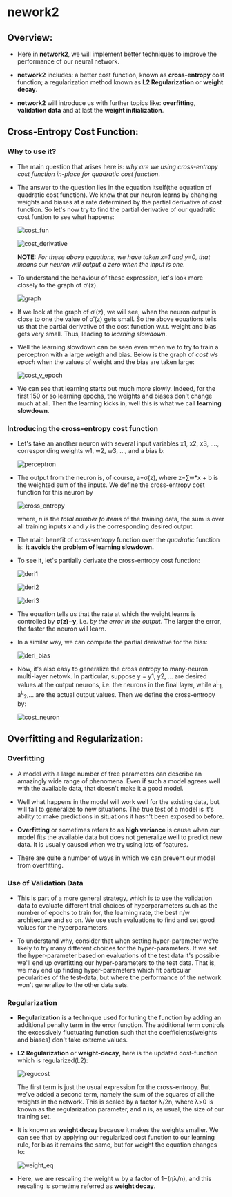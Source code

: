 # nework2

## Overview:

  * Here in **network2**, we will implement better techniques to improve the performance of our neural network.
  
  * **network2** includes: a better cost function, known as **cross-entropy** cost function; a regularization method known as **L2 Regularization** or **weight decay**.
  
  * **network2** will introduce us with further topics like: **overfitting**, **validation data** and at last the **weight initialization**.
  
  
## Cross-Entropy Cost Function:

### Why to use it?

  * The main question that arises here is: *why are we using cross-entropy cost function in-place for quadratic cost function*.
  
  * The answer to the question lies in the equation itself(the equation of quadratic cost function). We know that our neuron learns by changing weights and biases at a rate determined by the partial derivative of cost function. So let's now try to find the partial derivative of our quadratic cost funtion to see what happens:
  
    ![cost_fun](https://user-images.githubusercontent.com/33928040/68563372-5dd1c480-0473-11ea-87e0-4c414ffb5849.JPG)  
  
    ![cost_derivative](https://user-images.githubusercontent.com/33928040/68563401-7215c180-0473-11ea-977d-d61d8eb8d674.JPG)
    
    **NOTE:** *For these above equations, we have taken x=1 and y=0, that means our neuron will output a zero when the input is one.*
    
  * To understand the behaviour of these expression, let's look more closely to the graph of σ′(z).
  
    ![graph](https://user-images.githubusercontent.com/33928040/68563687-552dbe00-0474-11ea-80b6-6a0b51865b87.JPG)

  * If we look at the graph of σ′(z), we will see, when the neuron output is close to one the value of σ′(z) gets small. So the above equations tells us that the partial derivative of the cost function w.r.t. weight and bias gets very small. Thus, leading to *learning slowdown*.
  
  * Well the learning slowdown can be seen even when we to try to train a perceptron with a large weigth and bias. Below is the graph of *cost v/s epoch* when the values of weight and the bias are taken large:
  
    ![cost_v_epoch](https://user-images.githubusercontent.com/33928040/68564029-78a53880-0475-11ea-88a4-ddce094ecb34.JPG)
 
 * We can see that learning starts out much more slowly. Indeed, for the first 150 or so learning epochs, the weights and biases don't change much at all. Then the learning kicks in, well this is what we call **learning slowdown**.
 
 
### Introducing the cross-entropy cost function

  * Let's take an another neuron with several input variables x1, x2, x3, ...., corresponding weights w1, w2, w3, ..., and a bias b:
    
    
    ![perceptron](https://user-images.githubusercontent.com/33928040/68564443-a76fde80-0476-11ea-9e46-2b4a418857e6.JPG)


  * The output from the neuron is, of course, a=σ(z), where z=∑w\*x + b is the weighted sum of the inputs. We define the cross-entropy cost function for this neuron by
  
    ![cross_entropy](https://user-images.githubusercontent.com/33928040/68564549-eaca4d00-0476-11ea-84c5-cf12e337bcb2.JPG)

    where, *n* is the *total number fo items* of the training data, the sum is over all training inputs *x* and *y* is the corresponding desired output.
    
  * The main benefit of *cross-entropy* function over the *quadratic* function is: **it avoids the problem of learning slowdown.**
  
  * To see it, let's partially derivate the cross-entropy cost function:
  
    ![deri1](https://user-images.githubusercontent.com/33928040/68564766-78a63800-0477-11ea-8233-e09beb112212.JPG)
    
    ![deri2](https://user-images.githubusercontent.com/33928040/68564780-8065dc80-0477-11ea-8265-0eade4ed8b0f.JPG)
    
    ![deri3](https://user-images.githubusercontent.com/33928040/68564788-8956ae00-0477-11ea-811e-cb6a477540f3.JPG)
    
  * The equation tells us that the rate at which the weight learns is controlled by **σ(z)−y**, i.e. *by the error in the output*. The larger the error, the faster the neuron will learn.
  
  * In a similar way, we can compute the partial derivative for the bias:
  
    ![deri_bias](https://user-images.githubusercontent.com/33928040/68564911-f10cf900-0477-11ea-83f8-c37bcd66b784.JPG)

  * Now, it's also easy to generalize the cross entropy to many-neuron multi-layer netowk. In particular, suppose y = y1, y2, ... are desired values at the output neurons, i.e. the neurons in the final layer, while a<sup>L</sup><sub>1</sub>, a<sup>L</sup><sub>2</sub>,… are the actual output values. Then we define the cross-entropy by:
  
    ![cost_neuron](https://user-images.githubusercontent.com/33928040/68565187-bd7e9e80-0478-11ea-9753-8a4578e2228d.JPG)


## Overfitting and Regularization:

### Overfitting

  * A model with a large number of free parameters can describe an amazingly wide range of phenomena. Even if such a model agrees well with the available data, that doesn't make it a good model.
  
  * Well what happens in the model will work well for the existing data, but will fail to generalize to new situations. The true test of a model is it's ability to make predictions in situations it hasn't been exposed to before.
  
  * **Overfitting** or sometimes refers to as **high variance** is cause when our model fits the available data but does not generalize well to predict new data. It is usually caused when we try using lots of features.
  
  * There are quite a number of ways in which we can prevent our model from overfitting.
  
### Use of Validation Data
  
  * This is part of a more general strategy, which is to use the validation data to evaluate different trial choices of hyperparameters such as the number of epochs to train for, the learning rate, the best n/w architecture and so on. We use such evaluations to find and set good values for the hyperparameters.
  
  * To understand why, consider that when setting hyper-parameter we're likely to try many different choices for the hyper-parameters. If we set the hyper-parameter based on evaluations of the test data it's possible we'll end up overfitting our hyper-parameters to the test data. That is, we may end up finding hyper-parameters which fit particular pecularities of the test-data, but where the performance of the network won't generalize to the other data sets.
  
### Regularization

  * **Regularization** is a technique used for tuning the function by adding an additional penalty term in the error function. The additional term controls the excessively fluctuating function such that the coefficients(weights and biases) don't take extreme values.
  
  * **L2 Regularization** or **weight-decay**, here is the updated cost-function which is regularized(L2):
    
    ![regucost](https://user-images.githubusercontent.com/33928040/68566065-5ca49580-047b-11ea-9faa-9bb3544490f7.JPG)
    
    The first term is just the usual expression for the cross-entropy. But we've added a second term, namely the sum of the squares of all the weights in the network. This is scaled by a factor λ/2n, where λ>0 is known as the regularization parameter, and n is, as usual, the size of our training set. 
    
  * It is known as **weight decay** because it makes the weights smaller. We can see that by applying our regularized cost function to our learning rule, for bias it remains the same, but for weight the equation changes to:
  
    ![weight_eq](https://user-images.githubusercontent.com/33928040/68566224-b86f1e80-047b-11ea-8067-2037ca3fe3e3.JPG)

  * Here, we are rescaling the weight w by a factor of 1−(ηλ/n), and this rescaling is sometime referred as **weight decay**.
